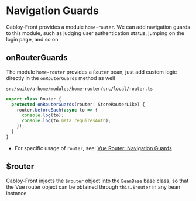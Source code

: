 # Navigation Guards

Cabloy-Front provides a module `home-router`. We can add navigation guards to this module, such as judging user authentication status, jumping on the login page, and so on

## onRouterGuards

The module `home-router` provides a `Router` bean, just add custom logic directly in the `onRouterGuards` method as well

`src/suite/a-home/modules/home-router/src/local/router.ts`

```typescript
export class Router {
  protected onRouterGuards(router: StoreRouterLike) {
    router.beforeEach(async to => {
      console.log(to);
      console.log(to.meta.requiresAuth);
    });
  }
}
```

- For specific usage of `router`, see: [Vue Router: Navigation Guards](https://router.vuejs.org/guide/advanced/navigation-guards.html)

## $router

Cabloy-Front injects the `$router` object into the `BeanBase` base class, so that the Vue router object can be obtained through `this.$router` in any bean instance
